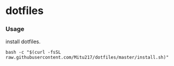 # dotfiles


### Usage

install dotfiles.

```
bash -c "$(curl -fsSL raw.githubusercontent.com/Mitu217/dotfiles/master/install.sh)"
```
